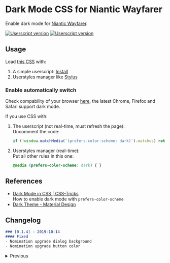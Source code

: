 # Dark Mode CSS for Niantic Wayfarer
Enable dark mode for [Niantic Wayfarer](https://wayfarer.nianticlabs.com/).

[![Userscript version](https://img.shields.io/badge/css-v0.1.4-green)](https://lucka.moe/toolkit/ingress/wayfarer-dark.css) [![Userscript version](https://img.shields.io/badge/userscript-v0.1.3-green)](https://lucka.moe/toolkit/ingress/Wayfarer-Dark-Mode.user.js)

## Usage
Load [this CSS](https://lucka.moe/toolkit/ingress/wayfarer-dark.css) with:
1. A simple userscript: [Install](https://lucka.moe/toolkit/ingress/Wayfarer-Dark-Mode.user.js)
2. Userstyles manager like [Stylus](https://github.com/openstyles/stylus "Github")

### Enable automatically switch
Check compability of your browser [here](https://developer.mozilla.org/docs/Web/CSS/@media/prefers-color-scheme "MDN"), the latest Chrome, Firefox and Safari support dark mode.

If you use CSS with: 
1. The userscript (not real-time, must refresh the page):  
   Uncomment the code:
    ```javascript
    if (!window.matchMedia('(prefers-color-scheme: dark)').matches) return;
    ```
2. Userstyles manager (real-time):  
   Put all other rules in this one:
   ```css
   @media (prefers-color-scheme: dark) { }
   ```

## References
- [Dark Mode in CSS | CSS-Tricks](https://css-tricks.com/dark-modes-with-css/)  
  How to enable dark mode with `prefers-color-scheme`
- [Dark Theme - Material Design](https://material.io/design/color/dark-theme.html)

## Changelog
```markdown
### [0.1.4] - 2019-10-14
#### Fixed
- Nomination upgrade dialog background
- Nomination upgrade button color
```

<details><summary>Previous</summary>
<p>

```markdown
### [0.1.3] - 2019-10-13
#### Changed
- Support the entire Wayfarer
- Force to enter dark mode for default
```

```markdown
### [0.1.2] - 2019-10-13
#### Changed
- Run script as fast as possible, set a loop if the document.head doesn't exist
```

```markdown
### [0.1.1] - 2019-10-13
#### Changed
- CSS improved
- Run script when body exists
```

```markdown
### [0.1.0] - 2019-10-13
Initial version
```

</p>
</details>